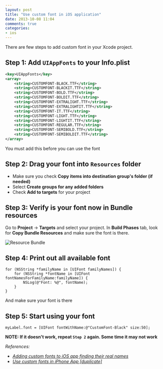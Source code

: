 ```yaml
---
layout: post
title: "Use custom font in iOS application"
date: 2013-10-08 11:04
comments: true
categories: 
- ios
---
```


There are few steps to add custom font in your Xcode project.

## Step 1: Add `UIAppFonts` to your Info.plist

```xml
<key>UIAppFonts</key>
<array>
    <string>CUSTOMFONT-BLACK.TTF</string>
    <string>CUSTOMFONT-BLACKIT.TTF</string>
    <string>CUSTOMFONT-BOLD.TTF</string>
    <string>CUSTOMFONT-BOLDIT.TTF</string>
    <string>CUSTOMFONT-EXTRALIGHT.TTF</string>
    <string>CUSTOMFONT-EXTRALIGHTIT.TTF</string>
    <string>CUSTOMFONT-IT.TTF</string>
    <string>CUSTOMFONT-LIGHT.TTF</string>
    <string>CUSTOMFONT-LIGHTIT.TTF</string>
    <string>CUSTOMFONT-REGULAR.TTF</string>
    <string>CUSTOMFONT-SEMIBOLD.TTF</string>
    <string>CUSTOMFONT-SEMIBOLDIT.TTF</string>
</array>
```

You must add this before you can use the font

## Step 2: Drag your font into `Resources` folder

* Make sure you check **Copy items into destination group's folder (if needed)**
* Select **Create groups for any added folders**
* Check **Add to targets** for your project

## Step 3: Verify is your font now in Bundle resources

Go to **Project** -> **Targets** and select your project. In **Build Phases** tab, look for **Copy Bundle Resources** and make sure the font is there.

![Resource Bundle](http://jslim89.github.com/images/posts/2013-10-08-use-custom-font-in-ios-application/font-in-resource-bundle.png)

## Step 4: Print out all available font

```obj-c
for (NSString *familyName in [UIFont familyNames]) {
    for (NSString *fontName in [UIFont fontNamesForFamilyName:familyName]) {
        NSLog(@"Font: %@", fontName);
    }
}
```

And make sure your font is there

## Step 5: Start using your font

```obj-c
myLabel.font = [UIFont fontWithName:@"CustomFont-Black" size:50];
```

**NOTE: If it doesn't work, repeat `Step 2` again. Some time it may not work**

_References:_

* _[Adding custom fonts to iOS app finding their real names](http://stackoverflow.com/questions/15984937/adding-custom-fonts-to-ios-app-finding-their-real-names/15985120#15985120)_
* _[Use custom fonts in iPhone App [duplicate]](http://stackoverflow.com/questions/13029660/use-custom-fonts-in-iphone-app/13029818#13029818)_

